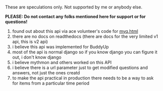 These are speculations only. Not supported by me or anybody else. 

**PLEASE: Do not contact any folks mentioned here for support or for questions!**

1. found out about this api via ace volunteer's code for [myq.html](https://github.com/jscher2000/My-SuMo-Questions/blob/master/myq.html)
1. there are no docs on readthedocs (there are docs for the very limited v1 api, this is v2 api)
1. i believe this api was implemented for BuddyUp
1. most of the api is normal django so if you know django you can figure it out, i don't know django
1. i believe mythmon and others worked on this API
1. i believe there is a url parameter just to get modified questions and answers, not just the ones creatd
1. to make the api practical in production there needs to be a way to ask for items from a particular time period
